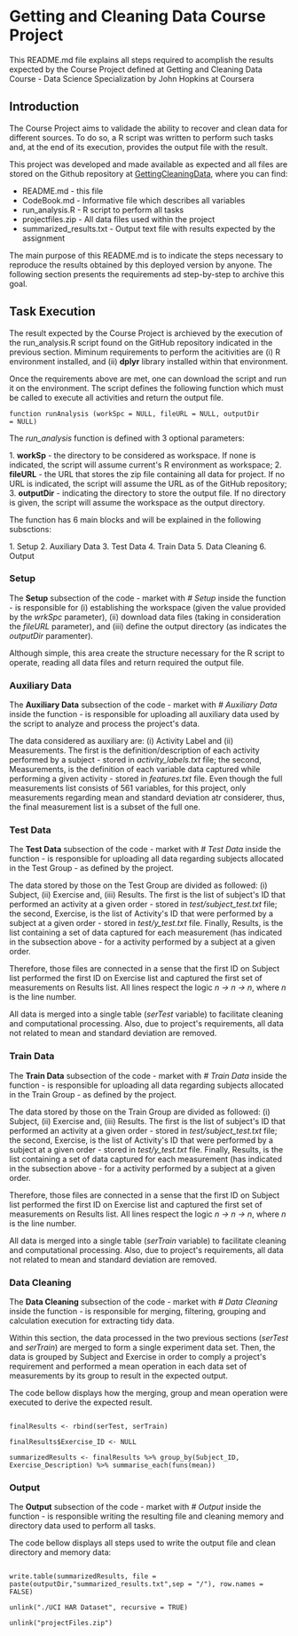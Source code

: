 # Getting and Cleaning Data Course Project
<p> This README.md file explains all steps required to acomplish the results expected
by the Course Project defined at Getting and Cleaning Data Course - Data Science Specialization by John Hopkins at Coursera</p>

## Introduction
<p> The Course Project aims to validade the ability to recover and clean data for different sources. To do so, a R script was written to perform such tasks and, at the end of its execution, provides the output file with the result.</p>

<p> This project was developed and made available as expected and all files are stored on the Github repository at <a href="https://www.github.com/ceacunha/GettingCleaningData"> GettingCleaningData</a>, where you can find:

* README.md - this file
* CodeBook.md - Informative file which describes all variables
* run_analysis.R - R script to perform all tasks
* projectfiles.zip - All data files used within the project
* summarized_results.txt - Output text file with results expected by the assignment

<p> The main purpose of this README.md is to indicate the steps necessary to reproduce the results obtained by this deployed version by anyone. The following section presents the requirements ad step-by-step to archive this goal.</p> 

## Task Execution
<p>The result expected by the Course Project is archieved by the execution of the run_analysis.R script found on the GitHub repository indicated in the previous section. Miminum requirements to perform the acitivities are (i) R environment installed, and (ii) <b>dplyr</b> library installed within that environment.</p>

<p>Once the requirements above are met, one can download the script and run it on the environment. The script defines the following function which must be called to execute all activities and return the output file.</p>

<code>function runAnalysis (workSpc = NULL, fileURL = NULL, outputDir = NULL)</code>

<p> The <i>run_analysis</i> function is defined with 3 optional parameters:</p>
1. <b>workSp</b> - the directory to be considered as workspace. If none is indicated, the script will assume current's R environment as workspace;
2. <b>fileURL</b> - the URL that stores the zip file containing all data for project. If no URL is indicated, the script will assume the URL as of the GitHub repository;
3. <b>outputDir</b> - indicating the directory to store the output file. If no directory is given, the script will assume the workspace as the output directory.

<p> The function has 6 main blocks and will be explained in the following subsctions:</p>
1. Setup
2. Auxiliary Data
3. Test Data
4. Train Data
5. Data Cleaning
6. Output

### Setup
<p>The <b>Setup</b> subsection of the code - market with <i># Setup</i> inside the function - is responsible for (i) establishing the workspace (given the value provided by the <i>wrkSpc</i> parameter), (ii) download data files (taking in consideration the <i>fileURL</i> parameter), and (iii) define the output directory (as indicates the <i>outputDir</i> paramenter).</p>

<p>Although simple, this area create the structure necessary for the R script to operate, reading all data files and return required the output file.</p>

### Auxiliary Data
<p>The <b>Auxiliary Data</b> subsection of the code - market with <i># Auxiliary Data</i> inside the function - is responsible for uploading all auxiliary data used by the script to analyze and process the project's data.</p>

<p>The data considered as auxiliary are: (i) Activity Label and (ii) Measurements. The first is the definition/description of each activity performed by a subject - stored in <i>activity_labels.txt</i> file; the second, Measurements, is the definition of each variable data captured while performing a given activity - stored in <i>features.txt</i> file. Even though the full measurements list consists of 561 variables, for this project, only measurements regarding mean and standard deviation atr considerer, thus, the final measurement list is a subset of the full one.</p>

### Test Data
<p>The <b>Test Data</b> subsection of the code - market with <i># Test Data</i> inside the function - is responsible for uploading all data regarding subjects allocated in the Test Group - as defined by the project.</p>

<p>The data stored by those on the Test Group are divided as followed: (i) Subject, (ii) Exercise and, (iii) Results. The first is the list of subject's ID that performed an activity at a given order - stored in <i>test/subject_test.txt</i> file; the second, Exercise, is the list of Activity's ID that were performed by a subject at a given order - stored in <i>test/y_test.txt</i> file. Finally, Results, is the list containing a set of data captured for each measurement (has indicated in the subsection above - for a activity performed by a subject at a given order.

<p>Therefore, those files are connected in a sense that the first ID on Subject list performed the first ID on Exercise list and captured the first set of measurements on Results list. All lines respect the logic <i>n -> n -> n</i>, where <i>n</i> is the line number.</p>

<p>All data is merged into a single table (<i>serTest</i> variable) to facilitate cleaning and computational processing. Also, due to project's requirements, all data not related to mean and standard deviation are removed.</p>

### Train Data
<p>The <b>Train Data</b> subsection of the code - market with <i># Train Data</i> inside the function - is responsible for uploading all data regarding subjects allocated in the Train Group - as defined by the project.</p>

<p>The data stored by those on the Train Group are divided as followed: (i) Subject, (ii) Exercise and, (iii) Results. The first is the list of subject's ID that performed an activity at a given order - stored in <i>test/subject_test.txt</i> file; the second, Exercise, is the list of Activity's ID that were performed by a subject at a given order - stored in <i>test/y_test.txt</i> file. Finally, Results, is the list containing a set of data captured for each measurement (has indicated in the subsection above - for a activity performed by a subject at a given order.

<p>Therefore, those files are connected in a sense that the first ID on Subject list performed the first ID on Exercise list and captured the first set of measurements on Results list. All lines respect the logic <i>n -> n -> n</i>, where <i>n</i> is the line number.</p>

<p>All data is merged into a single table (<i>serTrain</i> variable) to facilitate cleaning and computational processing. Also, due to project's requirements, all data not related to mean and standard deviation are removed.</p>

### Data Cleaning
<p>The <b>Data Cleaning</b> subsection of the code - market with <i># Data Cleaning</i> inside the function - is responsible for merging, filtering, grouping and calculation execution for extracting tidy data.</p>

<p>Within this section, the data processed in the two previous sections (<i>serTest</i> and <i>serTrain</i>) are merged to form a single experiment data set. Then, the data is grouped by Subject and Exercise in order to comply a project's requirement and performed a mean operation in each data set of measurements by its group to result in the expected output.</p>

<p>The code bellow displays how the merging, group and mean operation were executed to derive the expected result.</p>
<code>
finalResults <- rbind(serTest, serTrain) <br>
finalResults$Exercise_ID <- NULL <br>
summarizedResults <- finalResults %>% group_by(Subject_ID, Exercise_Description) %>% summarise_each(funs(mean))
</code>

### Output
<p>The <b>Output</b> subsection of the code - market with <i># Output</i> inside the function - is responsible writing the resulting file and cleaning memory and directory data used to perform all tasks.</p>

<p>The code bellow displays all steps used to write the output file and clean directory and memory data:</p>
<code>
write.table(summarizedResults, file = paste(outputDir,"summarized_results.txt",sep = "/"), row.names = FALSE)<br>
unlink("./UCI HAR Dataset", recursive = TRUE)<br>
unlink("projectFiles.zip")
</code>